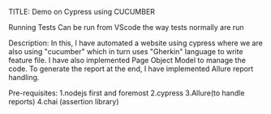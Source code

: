 TITLE: Demo on Cypress using CUCUMBER

Running Tests
Can be run from VScode the way tests normally are run

Description: In this, I have automated a website using cypress where we are also using "cucumber" which in turn uses "Gherkin" language to write feature file.
I have also implemented Page Object Model to manage the code.
To generate the report at the end, I have implemented Allure report handling.

Pre-requisites:
1.nodejs first and foremost 
2.cypress
3.Allure(to handle reports)
4.chai (assertion library)
